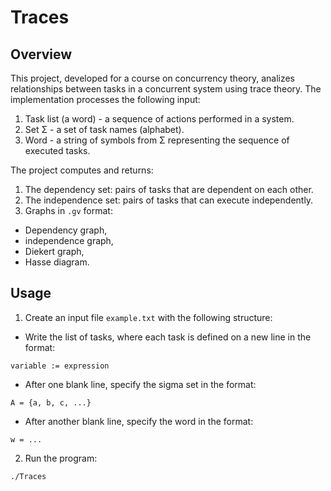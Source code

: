 # Traces

## Overview

This project, developed for a course on concurrency theory, analizes relationships between tasks in a concurrent system using trace theory. The implementation processes the following input:

1. Task list (a word) - a sequence of actions performed in a system.
2. Set Σ - a set of task names (alphabet).
3. Word - a string of symbols from Σ representing the sequence of executed tasks.

The project computes and returns:

1. The dependency set: pairs of tasks that are dependent on each other.
2. The independence set: pairs of tasks that can execute independently.
3. Graphs in `.gv` format:
* Dependency graph,
* independence graph,
* Diekert graph,
* Hasse diagram.

## Usage

1. Create an input file `example.txt` with the following structure:
* Write the list of tasks, where each task is defined on a new line in the format:

```
variable := expression
```

* After one blank line, specify the sigma set in the format:

```
A = {a, b, c, ...}
```

* After another blank line, specify the word in the format:

```
w = ...
```

2. Run the program:
```
./Traces
```